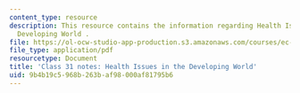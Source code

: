 ```yaml
---
content_type: resource
description: This resource contains the information regarding Health Issues in the
  Developing World .
file: https://ol-ocw-studio-app-production.s3.amazonaws.com/courses/ec-701j-d-lab-i-development-fall-2009/9b4b19c5968b263baf98000af81795b6_MITEC_701JF09_lec31_notes.pdf
file_type: application/pdf
resourcetype: Document
title: 'Class 31 notes: Health Issues in the Developing World'
uid: 9b4b19c5-968b-263b-af98-000af81795b6
---
```

